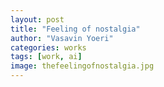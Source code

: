 ```yaml
---
layout: post
title: "Feeling of nostalgia"
author: "Vasavin Yoeri"
categories: works
tags: [work, ai]
image: thefeelingofnostalgia.jpg
---
```

